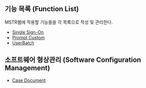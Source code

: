 ## 기능 목록 (Function List)
MSTR웹에 적용할 기능들을 각 목록으로 작성 및 관리한다.
 - [Single Sign-On](https://github.com/JUOHJANG/Document/blob/main/Single%20Sign-On.md)
 - [Prompt Custom](https://github.com/JUOHJANG/Document/blob/main/Prompt%20Custom.md)
 - [UserBatch](UserBatch)

## 소프트웨어 형상관리 (Software Configuration Management)
 - [Case Document](https://github.com/JUOHJANG/Document/blob/main/Case%20Document.md)
